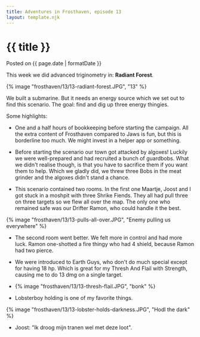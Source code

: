 ```yaml
---
title: Adventures in Frosthaven, episode 13
layout: template.njk
---
```


<div class="post-header">
    <h1 class="post-title">{{ title }}</h1>
    <p class="post-metadata">Posted on {{ page.date | formatDate }}</p>
</div>

This week we did advanced triginometry in: **Radiant Forest**.

{% image "frosthaven/13/13-radiant-forest.JPG", "13" %}

We built a submarine. But it needs an energy source which we set out to find this scenario. The goal: find and dig up three energy thingies.

Some highlights:

- One and a half hours of bookkeeping before starting the campaign. All the extra content of Frosthaven compared to Jaws is fun, but this is borderline too much. We might invest in a helper app or something.

- Before starting the scenario our town got attacked by algoxes! Luckily we were well-prepared and had recruited a bunch of guardbobs. What we didn't realise though, is that you have to sacrifice them if you want them to help. Which we gladly did, we threw three Bobs in the meat grinder and the algoxes didn't stand a chance.

- This scenario contained two rooms. In the first one Maartje, Joost and I got stuck in a moshpit with three Shrike Fiends. They all had pull three on three targets so we flew all over the map. The only one who remained safe was our Drifter Ramon, who could handle it the best.

{% image "frosthaven/13/13-pulls-all-over.JPG", "Enemy pulling us everywhere" %}

- The second room went better. We felt more in control and had more luck. Ramon one-shotted a fire thingy who had 4 shield, because Ramon had two pierce.

- We were introduced to Earth Guys, who don't do much special except for having 18 hp. Which is great for my Thresh And Flail with Strength, causing me to do 13 dmg on a single target.

- {% image "frosthaven/13/13-thresh-flail.JPG", "bonk" %}

- Lobsterboy holding is one of my favorite things.

{% image "frosthaven/13/13-lobster-holds-darkness.JPG", "Hodl the dark" %}

- Joost: "Ik droog mijn tranen wel met deze loot".

